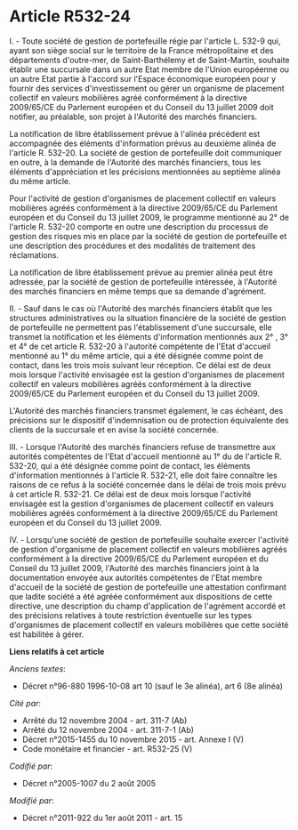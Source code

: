 # Article R532-24

I. - Toute société de gestion de portefeuille régie par l'article L. 532-9 qui, ayant son siège social sur le territoire de
la France métropolitaine et des départements d'outre-mer, de Saint-Barthélemy et de Saint-Martin, souhaite établir une
succursale dans un autre Etat membre de l'Union européenne ou un autre Etat partie à l'accord sur l'Espace économique
européen pour y fournir des services d'investissement ou gérer un organisme de placement collectif en valeurs mobilières
agréé conformément à la directive 2009/65/CE du Parlement européen et du Conseil du 13 juillet 2009  doit notifier, au
préalable, son projet à l'Autorité des marchés financiers.

La notification de libre établissement prévue à l'alinéa précédent est accompagnée des éléments d'information prévus au
deuxième alinéa de l'article R. 532-20. La société de gestion de portefeuille doit communiquer en outre, à la demande de
l'Autorité des marchés financiers, tous les éléments d'appréciation et les précisions mentionnées au septième alinéa du même
article.

Pour l'activité de gestion d'organismes de placement collectif en valeurs mobilières agréés conformément à la directive
2009/65/CE du Parlement européen et du Conseil du 13 juillet 2009, le programme mentionné au 2° de l'article R. 532-20
comporte en outre une description du processus de gestion des risques mis en place par la société de gestion de portefeuille
et une description des procédures et des modalités de traitement des réclamations. 

La notification de libre établissement prévue au premier alinéa peut être adressée, par la société de gestion de portefeuille
intéressée, à l'Autorité des marchés financiers en même temps que sa demande d'agrément.

II. - Sauf dans le cas où l'Autorité des marchés financiers établit que les structures administratives ou la situation
financière de la société de gestion de portefeuille ne permettent pas l'établissement d'une succursale, elle transmet la
notification et les éléments d'information mentionnés aux 2° , 3° et 4° de cet article R. 532-20 à l'autorité compétente de
l'Etat d'accueil mentionné au 1° du même article, qui a été désignée comme point de contact, dans les trois mois suivant leur
réception. Ce délai est de deux mois lorsque l'activité envisagée est la gestion d'organismes de placement collectif en
valeurs mobilières agréés conformément à la directive 2009/65/CE du Parlement européen et du Conseil du 13 juillet 2009.

L'Autorité des marchés financiers transmet également, le cas échéant, des précisions sur le dispositif d'indemnisation ou de
protection équivalente des clients de la succursale et en avise la société concernée.

III. - Lorsque l'Autorité des marchés financiers refuse de transmettre aux autorités compétentes de l'Etat d'accueil
mentionné au 1° du de l'article R. 532-20, qui a été désignée comme point de contact, les éléments d'information mentionnés à
l'article R. 532-21, elle doit faire connaître les raisons de ce refus à la société concernée dans le délai de trois mois
prévu à cet article R. 532-21. Ce délai est de deux mois lorsque l'activité envisagée est la gestion d'organismes de
placement collectif en valeurs mobilières agréés conformément à la directive 2009/65/CE du Parlement européen et du Conseil
du 13 juillet 2009.

IV. - Lorsqu'une société de gestion de portefeuille souhaite exercer l'activité de gestion d'organisme de placement collectif
en valeurs mobilières agréés conformément à la directive 2009/65/CE du Parlement européen et du Conseil du 13 juillet 2009,
l'Autorité des marchés financiers joint à la documentation envoyée aux autorités compétentes de l'Etat membre d'accueil de la
société de gestion de portefeuille une attestation confirmant que ladite société a été agréée conformément aux dispositions
de cette directive, une description du champ d'application de l'agrément accordé et des précisions relatives à toute
restriction éventuelle sur les types d'organismes de placement collectif en valeurs mobilières que cette société est
habilitée à gérer.

**Liens relatifs à cet article**

_Anciens textes_:

  - Décret n°96-880 1996-10-08 art 10 (sauf le 3e alinéa), art 6 (8e alinéa)

_Cité par_:

  - Arrêté du 12 novembre 2004 - art. 311-7 (Ab)
  - Arrêté du 12 novembre 2004 - art. 311-7-1 (Ab)
  - Décret n°2015-1455 du 10 novembre 2015 - art. Annexe I (V)
  - Code monétaire et financier - art. R532-25 (V)

_Codifié par_:

  - Décret n°2005-1007 du 2 août 2005

_Modifié par_:

  - Décret n°2011-922 du 1er août 2011 - art. 15
